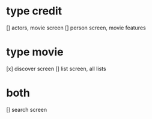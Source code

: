
# type credit

[] actors, movie screen
[] person screen, movie features

# type movie

[x] discover screen 
[] list screen, all lists

# both 

[] search screen